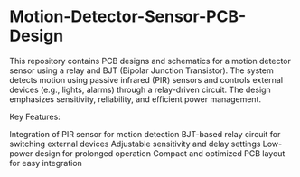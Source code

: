 # Motion-Detector-Sensor-PCB-Design
This repository contains PCB designs and schematics for a motion detector sensor using a relay and BJT (Bipolar Junction Transistor). The system detects motion using passive infrared (PIR) sensors and controls external devices (e.g., lights, alarms) through a relay-driven circuit. The design emphasizes sensitivity, reliability, and efficient power management.

Key Features:

Integration of PIR sensor for motion detection
BJT-based relay circuit for switching external devices
Adjustable sensitivity and delay settings
Low-power design for prolonged operation
Compact and optimized PCB layout for easy integration
